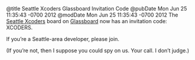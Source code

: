 @title Seattle Xcoders Glassboard Invitation Code
@pubDate Mon Jun 25 11:35:43 -0700 2012
@modDate Mon Jun 25 11:35:43 -0700 2012
The <a href="http://seattlexcoders.org/">Seattle Xcoders</a> board on <a href="http://glassboard.com/">Glassboard</a> now has an invitation code: XCODERS.

If you’re a Seattle-area developer, please join.

(If you’re not, then I suppose you could spy on us. Your call. I don’t judge.)
